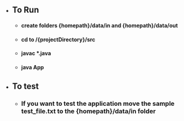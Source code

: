 - ## To Run 
    - #### create folders {homepath}/data/in and {homepath}/data/out
    - #### cd to /{projectDirectory}/src
    - #### javac *.java
    - #### java App

- ## To test
    - ### If you want to test the application move the sample test_file.txt to the {homepath}/data/in folder




